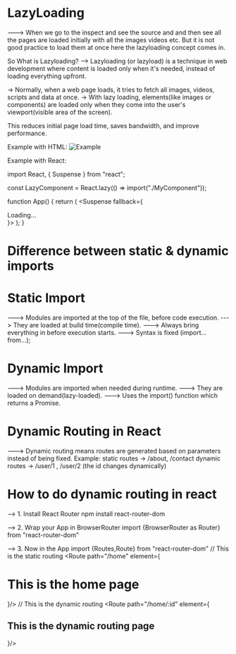 # LazyLoading
---> When we go to the inspect and see the source and and then see all the pages are loaded initially with all the images videos etc. 
But it is not good practice to load them at once here the lazyloading concept comes in.


So What is Lazyloading?
--> Lazyloading (or lazyload) is a technique in web development where content is loaded only when it's needed, instead of loading everything upfront.

-> Normally, when a web page loads, it tries to fetch all images, videos, scripts and data at once.
-> With lazy loading, elements(like images or components) are loaded only when they come into the user's viewport(visible area of the screen).

This reduces initial page load time, saves bandwidth, and improve performance.

Example with HTML: 
<img src="thumbnail.jpg" data-src="big-image.jpg" loading="lazy" alt="Example">

Example with React: 

import React, { Suspense } from "react";

const LazyComponent = React.lazy(() => import("./MyComponent"));

function App() {
  return (
    <Suspense fallback={<div>Loading...</div>}>
      <LazyComponent />
    </Suspense>
  );
}




# Difference between static & dynamic imports

# Static Import
  ---> Modules are imported at the top of the file, before code execution.
  ---> They are loaded at build time(compile time).
  ---> Always bring everything in before execution starts.
  ---> Syntax is fixed (import... from...);

# Dynamic Import
---> Modules are imported when needed during runtime.
---> They are loaded on demand(lazy-loaded).
---> Uses the import() function which returns a Promise.


# Dynamic Routing in React
---> Dynamic routing means routes are generated based on parameters instead of being fixed.
Example: 
static routes -> /about, /contact
dynamic routes -> /user/1 , /user/2 (the id changes dynamically)

# How to do dynamic routing in react
--> 1. Install React Router
    npm install react-router-dom

--> 2. Wrap your App in BrowserRouter
   import {BrowserRouter as Router} from "react-router-dom"
   <Router>
   <App/>
   </Router>

--> 3. Now in the App 
   import {Routes,Route} from "react-router-dom"
   <Routes>
   // This is the static routing
   <Route path="/home" element={<h1>This is the home page</h1>}/>
   // This is the dynamic routing
   <Route path="/home/:id" element={<h2> This is the dynamic routing page</h2>}/>
   </Routes>



